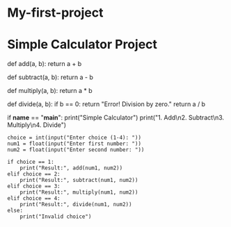 # My-first-project
# Simple Calculator Project

def add(a, b):
    return a + b

def subtract(a, b):
    return a - b

def multiply(a, b):
    return a * b

def divide(a, b):
    if b == 0:
        return "Error! Division by zero."
    return a / b

if __name__ == "__main__":
    print("Simple Calculator")
    print("1. Add\n2. Subtract\n3. Multiply\n4. Divide")
    
    choice = int(input("Enter choice (1-4): "))
    num1 = float(input("Enter first number: "))
    num2 = float(input("Enter second number: "))
    
    if choice == 1:
        print("Result:", add(num1, num2))
    elif choice == 2:
        print("Result:", subtract(num1, num2))
    elif choice == 3:
        print("Result:", multiply(num1, num2))
    elif choice == 4:
        print("Result:", divide(num1, num2))
    else:
        print("Invalid choice")
